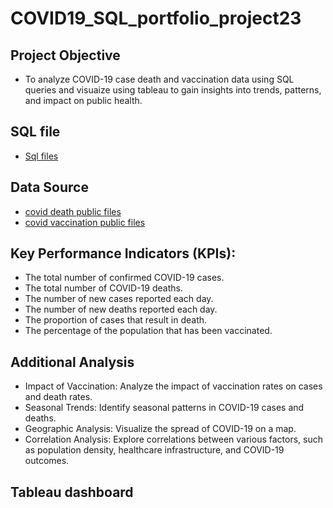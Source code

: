 # COVID19_SQL_portfolio_project23
## Project Objective
- To analyze COVID-19 case death and vaccination data using SQL queries and visuaize using tableau to gain insights into trends, patterns, and impact on public health.
## SQL file
- <a href = "https://github.com/abebag2022/SQL_portfolio_project23/blob/main/COVID%20portfolio%20project%20SQL%20query.sql">Sql files</a>
## Data Source
- <a href = "https://github.com/abebag2022/SQL_portfolio_project23/blob/main/CovidDeaths.xlsx">covid death public files</a>
- <a href = "https://github.com/abebag2022/SQL_portfolio_project23/blob/main/CovidVaccinations%20(1).xlsx">covid vaccination public files</a>
## Key Performance Indicators (KPIs):
- The total number of confirmed COVID-19 cases.
- The total number of COVID-19 deaths.
- The number of new cases reported each day.
- The number of new deaths reported each day.
- The proportion of cases that result in death.
- The percentage of the population that has been vaccinated.
## Additional Analysis
- Impact of Vaccination: Analyze the impact of vaccination rates on cases and death rates.
- Seasonal Trends: Identify seasonal patterns in COVID-19 cases and deaths.
- Geographic Analysis: Visualize the spread of COVID-19 on a map.
- Correlation Analysis: Explore correlations between various factors, such as population density, healthcare infrastructure, and COVID-19 outcomes.
## Tableau dashboard

